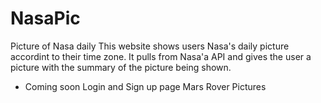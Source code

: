 # NasaPic
Picture of Nasa daily 
This website shows users Nasa's daily picture accordint to their time zone. It pulls from Nasa'a API and gives the user a picture with the summary of the picture being shown. 

- Coming soon
  Login and Sign up page
  Mars Rover Pictures
  
